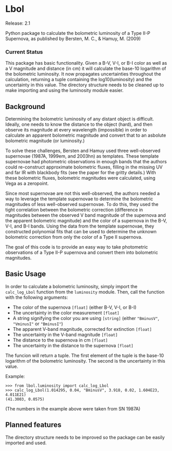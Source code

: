 # Lbol

Release: 2.1

Python package to calculate the bolometric luminosity of a Type II-P Supernova, as published by Bersten, M. C., & Hamuy, M. (2009)

### Current Status

This package has basic functionality. Given a B-V, V-I, or B-I color as well as a V magnitude and distance (in cm) it will calculate the base-10 logarithm of the bolometric luminosity. It now propagates uncertainties throughout the calculation, returning a tuple containing the log10(luminosity) and the uncertainty in this value. The directory structure needs to be cleaned up to make importing and using the luminosity module easier.

## Background

Determining the bolometric luminosity of any distant object is difficult. Ideally, one needs to know the distance to the object (hard), and then observe its magnitude at every wavelength (impossible) in order to calculate an apparent bolometric magnitude and convert that to an asbolute bolometric magnitude (or luminosity.)

To solve these challenges, Bersten and Hamuy used three well-observed supernovae (1987A, 1999em, and 2003hn) as templates. These template supernovae had photometric observations in enough bands that the authors could re-construct approximate bolometric fluxes, filling in the missing UV and far IR with blackbody fits (see the paper for the gritty details.) With these bolometric fluxes, bolometric magnitudes were calculated, using Vega as a zeropoint.

Since most supernovae are not this well-observed, the authors needed a way to leverage the template supernovae to determine the bolometric magnitudes of less well-observed supernovae. To do this, they used the tight correlation between the bolometric correction (difference in magnitudes between the observed V band magnitude of the supernova and the apparent bolometric magnitude) and the color of a supernova in the B-V, V-I, and B-I bands. Using the data from the template supernovae, they constructed polynomial fits that can be used to determine the unknown bolometric correction from only the color of a Type II supernova.

The goal of this code is to provide an easy way to take photometric observations of a Type II-P supernova and convert them into bolometric magnitudes.

## Basic Usage

In order to calculate a bolometric luminosity, simply import the `calc_log_Lbol` function from the `luminosity` module. Then, call the function with the following arguments:

* The color of the supernova `[float]` (either B-V, V-I, or B-I)
* The uncertainty in the color measurement `[float]`
* A string signifying the color you are using `[string]` (either `"BminusV"`, `"VminusI"` or `"BminusI"`)
* The apparent V-band magnitude, corrected for extinction `[float]`
* The uncertainty in the V-band magnitude `[float]`
* The distance to the supernova in cm `[float]`
* The uncertainty in the distance to the supernova `[float]`

The funcion will return a tuple. The first element of the tuple is the base-10 logarithm of the bolometric luminosity. The second is the uncertainty in this value.

Example:

    >>> from lbol.luminosity import calc_log_Lbol
    >>> calc_log_Lbol(1.014295, 0.04, "BminusV", 3.918, 0.02, 1.604E23, 4.011E21)
    (41.3003, 0.0575)

(The numbers in the example above were taken from SN 1987A)

## Planned features

The directory structure needs to be improved so the package can be easily imported and used.
